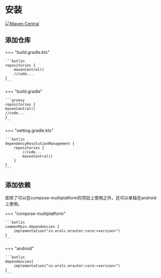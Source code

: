 # 安装
[![Maven Central](https://img.shields.io/maven-central/v/cn.erolc.mrouter/core?label=MavenCentral&logo=apache-maven)](https://search.maven.org/artifact/cn.erolc.mrouter/core)


## 添加仓库
=== "build.gradle.kts"

    ```kotlin
    repositories {
        mavenCentral()
        //code...
    }
    ```

=== "build.gradle"

    ```groovy
    repositories {
    mavenCentral()
    //code...
    }
    ```
=== "setting.gradle.kts"

    ```kotlin
    dependencyResolutionManagement {
        repositories {
            //code...
            mavenCentral()
        }
    }
    ```

## 添加依赖
库除了可以在compose-multiplatform的项目上使用之外，还可以单独在android上使用。

=== "compose-multiplatform"

    ```kotlin
    commonMain.dependencies {
        implementation("cn.erolc.mrouter:core:<version>")
    }
    ```

=== "android"

    ```kotlin
    dependencies{
        implementation("cn.erolc.mrouter:core:<version>")
    }
    ```
